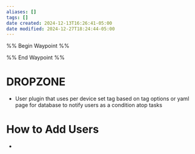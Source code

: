 ```yaml
---
aliases: []
tags: []
date created: 2024-12-13T16:26:41-05:00
date modified: 2024-12-27T18:24:44-05:00
---
```


%% Begin Waypoint %%


%% End Waypoint %%

# DROPZONE

- User plugin that uses per device set tag based on tag options or yaml page for database to notify users as a condition atop tasks

# How to Add Users

- 